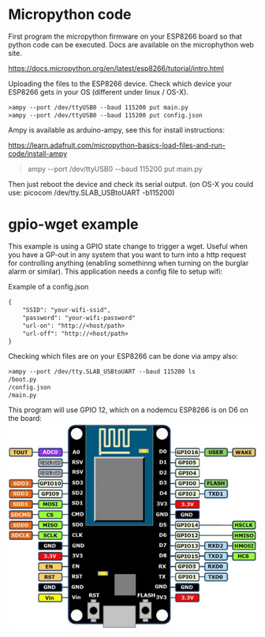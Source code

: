 # Micropython code
First program the micropython firmware on your ESP8266 board so that python code can be executed. Docs are available on the microphython web site.

https://docs.micropython.org/en/latest/esp8266/tutorial/intro.html

Uploading the files to the ESP8266 device. Check which device your ESP8266 gets in your OS (different under linux / OS-X).

    >ampy --port /dev/ttyUSB0 --baud 115200 put main.py
    >ampy --port /dev/ttyUSB0 --baud 115200 put config.json

Ampy is available as arduino-ampy, see this for install instructions:

https://learn.adafruit.com/micropython-basics-load-files-and-run-code/install-ampy

>ampy --port /dev/ttyUSB0 --baud 115200 put main.py

Then just reboot the device and check its serial output. 
(on OS-X you could use: picocom /dev/tty.SLAB_USBtoUART -b115200)

# gpio-wget example
This example is using a GPIO state change to trigger a wget. Useful when you have a GP-out in any system that you want to turn into a http request for controlling anything (enabling somethinng when turning on the burglar alarm or similar). This application needs a config file to setup wifi: 

Example of a config.json

    {
        "SSID": "your-wifi-ssid",
        "password": "your-wifi-password"
        "url-on": "http://<host/path>
        "url-off": "http://<host/path>
    }


Checking which files are on your ESP8266 can be done via ampy also:

    >ampy --port /dev/tty.SLAB_USBtoUART --baud 115200 ls
    /boot.py
    /config.json
    /main.py

This program will use GPIO 12, which on a nodemcu ESP8266 is on D6 on the board:
![NodeMCU Board](esp8266-nodemcu-pinouts.jpg)



